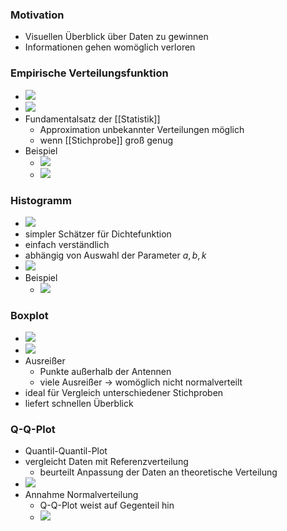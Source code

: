 ### Motivation
+ Visuellen Überblick über Daten zu gewinnen
+ Informationen gehen womöglich verloren

### Empirische Verteilungsfunktion
+ ![](../../z_images/Pasted%20image%2020221202232911.png)
+ ![](../../z_images/Pasted%20image%2020221202232944.png)
+ Fundamentalsatz der [[Statistik]]
	+ Approximation unbekannter Verteilungen möglich
	+ wenn [[Stichprobe]] groß genug
+ Beispiel
	+ ![](../../z_images/Pasted%20image%2020221202233116.png)
	+ ![](../../z_images/Pasted%20image%2020221202233241.png)

### Histogramm
+ ![](../../z_images/Pasted%20image%2020221202233343.png)
+ simpler Schätzer für Dichtefunktion
+ einfach verständlich
+ abhängig von Auswahl der Parameter $a,b,k$
+ ![](../../z_images/Pasted%20image%2020221202233619.png)
+ Beispiel
	+ ![](../../z_images/Pasted%20image%2020221202233814.png)

### Boxplot
+ ![](../../z_images/Pasted%20image%2020221202233842.png)
+ ![](../../z_images/Pasted%20image%2020221202234022.png)
+ Ausreißer
	+ Punkte außerhalb der Antennen
	+ viele Ausreißer → womöglich nicht normalverteilt
+ ideal für Vergleich unterschiedener Stichproben
+ liefert schnellen Überblick

### Q-Q-Plot
+ Quantil-Quantil-Plot
+ vergleicht Daten mit Referenzverteilung
	+ beurteilt Anpassung der Daten an theoretische Verteilung
+ ![](../../z_images/Pasted%20image%2020221202234407.png)
+ Annahme Normalverteilung
	+ Q-Q-Plot weist auf Gegenteil hin
	+ ![](../../z_images/Pasted%20image%2020221202234549.png)